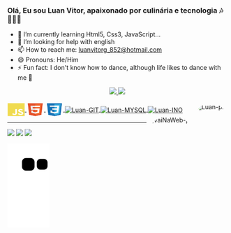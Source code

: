 ### Olá, Eu sou Luan Vitor, apaixonado por culinária e tecnologia 🎶🍴👨‍🍳

- 🌱 I’m currently learning Html5, Css3, JavaScript...
- 🤔 I’m looking for help with english
- 📫 How to reach me: luanvitorg_852@hotmail.com
- 😄 Pronouns: He/Him
- ⚡ Fun fact: I don't know how to dance, although life likes to dance with me 🥲

<div align="center">
  <a href="https://github.com/SaLuanVitor">
  <img height="150em" src="https://github-readme-stats.vercel.app/api?username=SaLuanVitor&show_icons=true&theme=gotham&include_all_commits=true&count_private=true"/>
  <img height="150em" src="https://github-readme-stats.vercel.app/api/top-langs/?username=SaLuanVitor&layout=compact&langs_count=7&theme=gotham"/>
</div>

<div style="display:inline_block"><br>
  <img align="center" alt="Luan-Js" height="30" width="40" src="https://raw.githubusercontent.com/devicons/devicon/master/icons/javascript/javascript-plain.svg">
  <img align="center" alt="Luan-HTML" height="30" width="40" src="https://raw.githubusercontent.com/devicons/devicon/master/icons/html5/html5-original.svg">
  <img align="center" alt="Luan-CSS" height="30" width="40" src="https://raw.githubusercontent.com/devicons/devicon/master/icons/css3/css3-original.svg">
  <img align="center" alt="Luan-GIT" height="30" width="40" src="https://cdn.jsdelivr.net/gh/devicons/devicon/icons/git/git-original.svg" />
  <img align="center" alt="Luan-MYSQL" height="30" width="40" src="https://cdn.jsdelivr.net/gh/devicons/devicon/icons/mysql/mysql-original.svg" />
  <img align="center" alt="Luan-INO" height="30" width="40" src="https://cdn.jsdelivr.net/gh/devicons/devicon/icons/arduino/arduino-original.svg" />
  <img align="right" alt="Luan-pic" height="150" style="border-radius:50px;" src="https://cdn.discordapp.com/attachments/626557464023924766/988931458011906138/download20220602190422.png">
  <img align="right" alt="VaiNaWeb-pic" height="150" style="border-radius:50px;" src="https://cdn.discordapp.com/attachments/913949902193700914/992243452391718983/badgeM2T2_.png">
</div>    
<hr>
  
<div> 
  <a href="https://instagram.com/laun_vitor" target="_blank"><img src="https://img.shields.io/badge/-Instagram-%23E4405F?style=for-the-badge&logo=instagram&logoColor=white" target="_blank"></a>
  <a href = "mailto:luanvitorg_852@hotmail.com"><img src="https://img.shields.io/badge/-Gmail-%23333?style=for-the-badge&logo=gmail&logoColor=white" target="_blank"></a>
  <a href="https://www.linkedin.com/in/luan-vitor-93a50a230" target="_blank"><img src="https://img.shields.io/badge/-LinkedIn-%230077B5?style=for-the-badge&logo=linkedin&logoColor=white" target="_blank"></a> 
 
  ![Snake animation](https://github.com/SaLuanVitor/SaLuanVitor/blob/output/github-contribution-grid-snake.svg)
 
</div>
          
          
